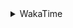 <details>
 <summary>WakaTime</summary>

<!--START_SECTION:waka-->
![Profile Views](http://img.shields.io/badge/Profile%20Views-0-blue)

**🐱 My GitHub Data** 

> 🏆 582 Contributions in the Year 2021
 > 
> 📦 250.3 kB Used in GitHub's Storage 
 > 
> 🚫 Not Opted to Hire
 > 
> 📜 57 Public Repositories 
 > 
> 🔑 1 Private Repository 
 > 
**I'm an Early 🐤** 

```text
🌞 Morning    59 commits     ████░░░░░░░░░░░░░░░░░░░░░   17.3% 
🌆 Daytime    151 commits    ███████████░░░░░░░░░░░░░░   44.28% 
🌃 Evening    114 commits    ████████░░░░░░░░░░░░░░░░░   33.43% 
🌙 Night      17 commits     █░░░░░░░░░░░░░░░░░░░░░░░░   4.99%

```
📅 **I'm Most Productive on Wednesday** 

```text
Monday       47 commits     ███░░░░░░░░░░░░░░░░░░░░░░   13.78% 
Tuesday      46 commits     ███░░░░░░░░░░░░░░░░░░░░░░   13.49% 
Wednesday    70 commits     █████░░░░░░░░░░░░░░░░░░░░   20.53% 
Thursday     54 commits     ████░░░░░░░░░░░░░░░░░░░░░   15.84% 
Friday       43 commits     ███░░░░░░░░░░░░░░░░░░░░░░   12.61% 
Saturday     40 commits     ███░░░░░░░░░░░░░░░░░░░░░░   11.73% 
Sunday       41 commits     ███░░░░░░░░░░░░░░░░░░░░░░   12.02%

```


📊 **This Week I Spent My Time On** 

```text
⌚︎ Time Zone: Asia/Shanghai

💬 Programming Languages: 
Go                       2 hrs 34 mins       ██████░░░░░░░░░░░░░░░░░░░   25.82% 
JavaScript               1 hr 27 mins        ███░░░░░░░░░░░░░░░░░░░░░░   14.66% 
Markdown                 1 hr 24 mins        ███░░░░░░░░░░░░░░░░░░░░░░   14.17% 
YAML                     1 hr 18 mins        ███░░░░░░░░░░░░░░░░░░░░░░   13.09% 
Bash                     48 mins             ██░░░░░░░░░░░░░░░░░░░░░░░   8.05%

🔥 Editors: 
VS Code                  9 hrs 54 mins       ████████████████████████░   99.36% 
IntelliJ                 3 mins              ░░░░░░░░░░░░░░░░░░░░░░░░░   0.64%

🐱‍💻 Projects: 
vuepress-starter         2 hrs 24 mins       ██████░░░░░░░░░░░░░░░░░░░   24.17% 
leetcode                 2 hrs 1 min         █████░░░░░░░░░░░░░░░░░░░░   20.34% 
cli                      1 hr 50 mins        ████░░░░░░░░░░░░░░░░░░░░░   18.45% 
blog                     1 hr 7 mins         ██░░░░░░░░░░░░░░░░░░░░░░░   11.33% 
Unknown Project          38 mins             █░░░░░░░░░░░░░░░░░░░░░░░░   6.52%

💻 Operating System: 
Windows                  5 hrs 21 mins       █████████████░░░░░░░░░░░░   53.82% 
Linux                    4 hrs 36 mins       ███████████░░░░░░░░░░░░░░   46.18%

```

**I Mostly Code in Go** 

```text
Go                       16 repos            ███████████░░░░░░░░░░░░░░   45.71% 
Java                     9 repos             ██████░░░░░░░░░░░░░░░░░░░   25.71% 
Python                   2 repos             █░░░░░░░░░░░░░░░░░░░░░░░░   5.71% 
Vue                      2 repos             █░░░░░░░░░░░░░░░░░░░░░░░░   5.71% 
Shell                    2 repos             █░░░░░░░░░░░░░░░░░░░░░░░░   5.71%

```


**Timeline**

![Chart not found](https://raw.githubusercontent.com/MaoLongLong/MaoLongLong/main/charts/bar_graph.png) 


 Last Updated on 17/11/2021
<!--END_SECTION:waka-->

</details>
